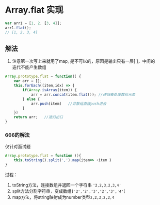 # Array.flat 实现

```javascript
var arr1 = [1, 2, [3, 4]];
arr1.flat(); 
// [1, 2, 3, 4]
```

## 解法

1. 注意第一次写上来就用了map, 是不可以的，原因是输出只有一层\[ ]，中间的迭代不能产生数组

```javascript
Array.prototype.flat = function() {
    var arr = [];
    this.forEach((item,idx) => {
        if(Array.isArray(item)) {
            arr = arr.concat(item.flat()); //递归去处理数组元素
        } else {
            arr.push(item)   //非数组直接push进去
        }
    })
    return arr;   //递归出口
}
```

### 666的解法

仅针对面试题

```javascript
Array.prototype.flat = function (){
    this.toString().split(',').map(item=> +item )
}
```

过程：

1. toString方法，连接数组并返回一个字符串 `'2,2,3,2,3,4'`
2. split方法分割字符串，变成数组`['2','2','3','2','3','4']`
3. map方法，将string映射成为number类型`2,2,3,2,3,4`
